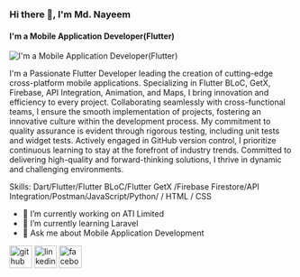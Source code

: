 ### Hi there 👋, I'm Md. Nayeem
#### I'm a Mobile Application Developer(Flutter)
![I'm a Mobile Application Developer(Flutter)](https://media.licdn.com/dms/image/D5603AQGM7uup-8a0rw/profile-displayphoto-shrink_800_800/0/1695438218743?e=1707955200&v=beta&t=GLaUQC0N4eBm8QHm90o6uKXtT1oAbua-pFJgWSZbqYE)

I'm a Passionate Flutter Developer leading the creation of cutting-edge cross-platform mobile applications. Specializing in Flutter BLoC, GetX, Firebase, API Integration, Animation, and Maps, I bring innovation and efficiency to every project. Collaborating seamlessly with cross-functional teams, I ensure the smooth implementation of projects, fostering an innovative culture within the development process. My commitment to quality assurance is evident through rigorous testing, including unit tests and widget tests. Actively engaged in GitHub version control, I prioritize continuous learning to stay at the forefront of industry trends. Committed to delivering high-quality and forward-thinking solutions, I thrive in dynamic and challenging environments.

Skills: Dart/Flutter/Flutter BLoC/Flutter GetX /Firebase Firestore/API Integration/Postman/JavaScript/Python/ / HTML / CSS

- 🔭 I’m currently working on ATI Limited 
- 🌱 I’m currently learning Laravel 
- 💬 Ask me about Mobile Application Development 


[<img src='https://cdn.jsdelivr.net/npm/simple-icons@3.0.1/icons/github.svg' alt='github' height='40'>](https://github.com/https://github.com/mdnayeemm416)  [<img src='https://cdn.jsdelivr.net/npm/simple-icons@3.0.1/icons/linkedin.svg' alt='linkedin' height='40'>](https://www.linkedin.com/in/https://www.linkedin.com/in/md-nayeem-17b419247//)  [<img src='https://cdn.jsdelivr.net/npm/simple-icons@3.0.1/icons/facebook.svg' alt='facebook' height='40'>](https://www.facebook.com/https://www.facebook.com/neyeem.dewan/)  


